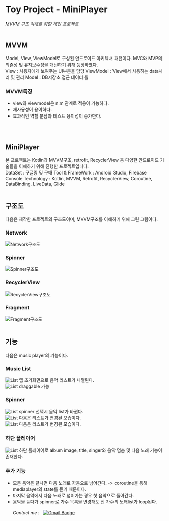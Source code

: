 # Toy Project - MiniPlayer
 _MVVM 구조 이해를 위한 개인 프로젝트_
<br><br>

## MVVM
Model, View, ViewModel로 구성된 안드로이드 아키텍쳐 패턴이다. MVC와 MVP의 의존성 및 유지보수성을 개선하기 위해 등장하였다.<br>
View : 사용자에게 보여주는 UI부분을 담당
ViewModel : View에서 사용하는 data처리 및 관리
Model : DB저장소 접근 데이터 틀
<br>
### MVVM특징
- view와 viewmodel은 n:m 관계로 적용이 가능하다.
- 재사용성이 용이하다.
- 효과적인 역할 분담과 테스트 용이성이 증가한다.

<br><br>
## MiniPlayer
본 프로젝트는 Kotlin과 MVVM구조, retrofit, RecyclerView 등 다양한 안드로이드 기술들을 이해하기 위해 진행한 프로젝트입니다. 
<br>
DataSet : 구글링 및 구매
Tool & FrameWork : Android Studio, Firebase Console
Technology : Kotlin, MVVM, Retrofit, RecyclerView, Coroutine, DataBinding, LiveData, Glide
<br><br>

## 구조도
다음은 제작한 프로젝트의 구조도이며, MVVM구조를 이해하기 위해 그린 그림이다. 
<br>
### Network
![Network구조도](./img/Network구조도.PNG)
<br>
### Spinner
![Spinner구조도](./img/Spinner구조.PNG)
<br>
### RecyclerView
![RecyclerView구조도](./img/Recyclerview구조도.PNG)
<br>
### Fragment
![Fragment구조도](./img/Fragment구조도.PNG)
<br><br>

## 기능
다음은 music player의 기능이다.
<br>
### Music List 
![List](./img/KakaoTalk_20210429_231518818.jpg)
앱 초기화면으로 음악 리스트가 나열된다.
<br>
![List](./img/KakaoTalk_20210429_231518620.jpg)
draggable 가능
<br>
### Spinner 
![List](./img/KakaoTalk_20210429_231518454.jpg)
spinner 선택시 음악 list가 바뀐다.
<br>
![List](./img/KakaoTalk_20210429_231518297.jpg)
다음은 리스트가 변경된 모습이다.
<br>
![List](./img/KakaoTalk_20210429_231518134.jpg)
다음은 리스트가 변경된 모습이다.
<br>
### 하단 플레이어
![List](./img/KakaoTalk_20210429_231517979.jpg)
하단 플레이어로 album image, title, singer와 음악 멈춤 및 다음 노래 기능이 존재한다.
<br>

### 추가 기능
- 모든 음악은 끝나면 다음 노래로 자동으로 넘어간다. -> coroutine을 통해 mediaplayer의 state를 듣기 때문이다.
- 마지막 음악에서 다음 노래로 넘어가는 경우 첫 음악으로 돌아간다.
- 음악을 듣다가 spinner로 가수 목록을 변경해도 전 가수의 노래list가 loop된다. 
<br><br>
_Contact me :_ &nbsp; 
[![Gmail Badge](https://img.shields.io/badge/Gmail-d14836?style=flat-square&logo=Gmail&logoColor=white&link=mailto:hschoi5542@gmail.com)](mailto:hschoi5542@gmail.com)
